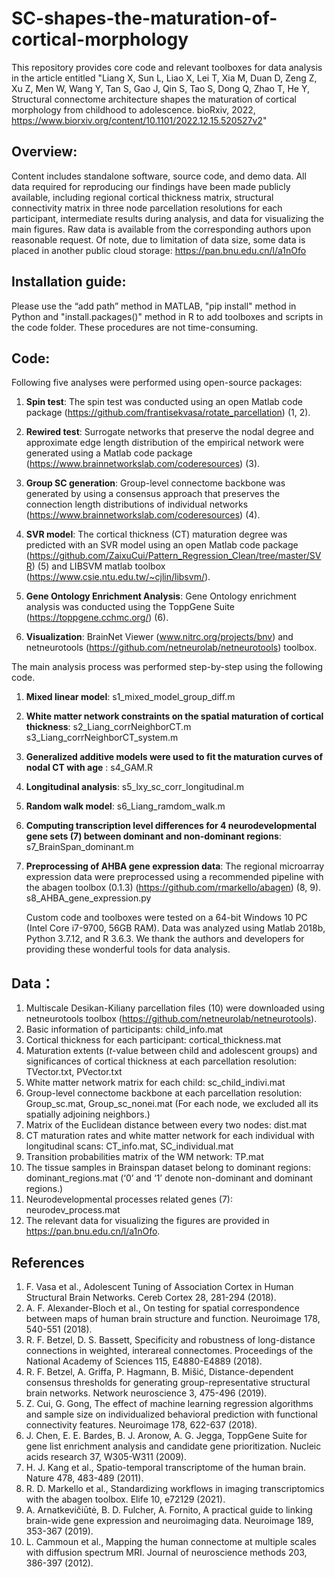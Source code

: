 # SC-shapes-the-maturation-of-cortical-morphology
This repository provides core code and relevant toolboxes for data analysis in the article entitled "Liang X, Sun L, Liao X, Lei T, Xia M, Duan D, Zeng Z, Xu Z, Men W, Wang Y, Tan S, Gao J, Qin S, Tao S, Dong Q, Zhao T, He Y, Structural connectome architecture shapes the maturation of cortical morphology from childhood to adolescence. bioRxiv, 2022, https://www.biorxiv.org/content/10.1101/2022.12.15.520527v2"

## Overview:

Content includes standalone software, source code, and demo data. All data required for reproducing our findings have been made publicly available, including regional cortical thickness matrix, structural connectivity matrix in three node parcellation resolutions for each participant, intermediate results during analysis, and data for visualizing the main figures. Raw data is available from the corresponding authors upon reasonable request. Of note, due to limitation of data size, some data is placed in another public cloud storage: https://pan.bnu.edu.cn/l/a1nOfo

## Installation guide:

Please use the “add path” method in MATLAB, "pip install" method in Python and "install.packages()" method in R to add toolboxes and scripts in the code folder. These procedures are not time-consuming.

## Code:

Following five analyses were performed using open-source packages:
1. **Spin test**: The spin test was conducted using an open Matlab code package (https://github.com/frantisekvasa/rotate_parcellation) (1, 2).

2. **Rewired test**: Surrogate networks that preserve the nodal degree and approximate edge length distribution of the empirical network were generated using a Matlab code package (https://www.brainnetworkslab.com/coderesources) (3). 

3. **Group SC generation**: Group-level connectome backbone was generated by using a consensus approach that preserves the connection length distributions of individual networks (https://www.brainnetworkslab.com/coderesources) (4).

4. **SVR model**: The cortical thickness (CT) maturation degree was predicted with an SVR model using an open Matlab code package (https://github.com/ZaixuCui/Pattern_Regression_Clean/tree/master/SVR) (5) and LIBSVM matlab toolbox (https://www.csie.ntu.edu.tw/~cjlin/libsvm/).

5. **Gene Ontology Enrichment Analysis**: Gene Ontology enrichment analysis was conducted using the ToppGene Suite (https://toppgene.cchmc.org/) (6).
6. **Visualization**: BrainNet Viewer (www.nitrc.org/projects/bnv) and netneurotools (https://github.com/netneurolab/netneurotools) toolbox.

The main analysis process was performed step-by-step using the following code.
1. **Mixed linear model**: s1_mixed_model_group_diff.m

2. **White matter network constraints on the spatial maturation of cortical thickness**: s2_Liang_corrNeighborCT.m s3_Liang_corrNeighborCT_system.m

3. **Generalized additive models were used to fit the maturation curves of nodal CT with age** : s4_GAM.R 

4. **Longitudinal analysis**: s5_lxy_sc_corr_longitudinal.m

5. **Random walk model**: s6_Liang_ramdom_walk.m

6. **Computing transcription level differences for 4 neurodevelopmental gene sets (7) between dominant and non-dominant regions**: s7_BrainSpan_dominant.m

7. **Preprocessing of AHBA gene expression data**: The regional microarray expression data were preprocessed using a recommended pipeline with the abagen toolbox (0.1.3) (https://github.com/rmarkello/abagen) (8, 9).
    s8_AHBA_gene_expression.py

    Custom code and toolboxes were tested on a 64-bit Windows 10 PC (Intel Core i7-9700, 56GB RAM). Data was analyzed using Matlab 2018b, Python 3.7.12, and R 3.6.3. We thank the authors and developers for providing these wonderful tools for data analysis.

## Data：

1.	Multiscale Desikan-Kiliany parcellation files (10) were downloaded using netneurotools toolbox (https://github.com/netneurolab/netneurotools).
2.	Basic information of participants: child_info.mat
3.	Cortical thickness  for each participant: cortical_thickness.mat
4.	Maturation extents (*t*-value between child and adolescent groups) and significances of cortical thickness at each parcellation resolution: 
   TVector.txt, PVector.txt
5.	White matter network matrix for each child: sc_child_indivi.mat
6.	Group-level connectome backbone at each parcellation resolution:
   Group_sc.mat, Group_sc_nonei.mat (For each node, we excluded all its spatially adjoining neighbors.)
7.	Matrix of the Euclidean distance between every two nodes: dist.mat
8.	CT maturation rates and white matter network for each individual with longitudinal scans: CT_info.mat, SC_individual.mat
9.	Transition probabilities matrix of the WM network: TP.mat
10.	The tissue samples in Brainspan dataset belong to dominant regions:
    dominant_regions.mat (‘0’ and ‘1’ denote non-dominant and dominant regions.)
11.	Neurodevelopmental processes related genes (7): neurodev_process.mat
12.	The relevant data for visualizing the figures are  provided in  https://pan.bnu.edu.cn/l/a1nOfo.

## References
1.	F. Vasa et al., Adolescent Tuning of Association Cortex in Human Structural Brain Networks. Cereb Cortex 28, 281-294 (2018).
2.	A. F. Alexander-Bloch et al., On testing for spatial correspondence between maps of human brain structure and function. Neuroimage 178, 540-551 (2018).
3.	R. F. Betzel, D. S. Bassett, Specificity and robustness of long-distance connections in weighted, interareal connectomes. Proceedings of the National Academy of Sciences 115, E4880-E4889 (2018).
4.	R. F. Betzel, A. Griffa, P. Hagmann, B. Mišić, Distance-dependent consensus thresholds for generating group-representative structural brain networks. Network neuroscience 3, 475-496 (2019).
5.	Z. Cui, G. Gong, The effect of machine learning regression algorithms and sample size on individualized behavioral prediction with functional connectivity features. Neuroimage 178, 622-637 (2018).
6.	J. Chen, E. E. Bardes, B. J. Aronow, A. G. Jegga, ToppGene Suite for gene list enrichment analysis and candidate gene prioritization. Nucleic acids research 37, W305-W311 (2009).
7. H. J. Kang et al., Spatio-temporal transcriptome of the human brain. Nature 478, 483-489 (2011).
8.	R. D. Markello et al., Standardizing workflows in imaging transcriptomics with the abagen toolbox. Elife 10, e72129 (2021).
9.	A. Arnatkevic̆iūtė, B. D. Fulcher, A. Fornito, A practical guide to linking brain-wide gene expression and neuroimaging data. Neuroimage 189, 353-367 (2019).	
10.	L. Cammoun et al., Mapping the human connectome at multiple scales with diffusion spectrum MRI. Journal of neuroscience methods 203, 386-397 (2012).



